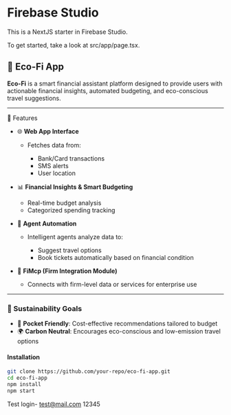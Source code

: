 # Firebase Studio

This is a NextJS starter in Firebase Studio.

To get started, take a look at src/app/page.tsx.


## 📘 Eco-Fi App

**Eco-Fi** is a smart financial assistant platform designed to provide users with actionable financial insights, automated budgeting, and eco-conscious travel suggestions.

---
🔧 Features

* 🌐 **Web App Interface**

  * Fetches data from:

    * Bank/Card transactions
    * SMS alerts
    * User location
* 📊 **Financial Insights & Smart Budgeting**

  * Real-time budget analysis
  * Categorized spending tracking
* 🤖 **Agent Automation**

  * Intelligent agents analyze data to:

    * Suggest travel options
    * Book tickets automatically based on financial condition
* 🏢 **FiMcp (Firm Integration Module)**

  * Connects with firm-level data or services for enterprise use

---

### 🌿 Sustainability Goals

* 💸 **Pocket Friendly**: Cost-effective recommendations tailored to budget
* 🌍 **Carbon Neutral**: Encourages eco-conscious and low-emission travel options



#### Installation

```bash
git clone https://github.com/your-repo/eco-fi-app.git
cd eco-fi-app
npm install
npm start
```

Test login-
test@mail.com
12345



